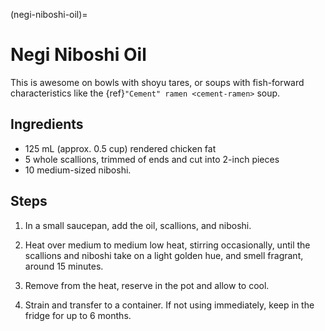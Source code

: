 (negi-niboshi-oil)=
# Negi Niboshi Oil

This is awesome on bowls with shoyu tares, or soups with fish-forward
characteristics like the {ref}`"Cement" ramen <cement-ramen>` soup. 

## Ingredients

* 125 mL (approx. 0.5 cup) rendered chicken fat
* 5 whole scallions, trimmed of ends and cut into 2-inch pieces
* 10 medium-sized niboshi. 

## Steps

1. In a small saucepan, add the oil, scallions, and niboshi.

2. Heat over medium to medium low heat, stirring occasionally, until the
   scallions and niboshi take on a light golden hue, and smell fragrant, around
   15 minutes. 

3. Remove from the heat, reserve in the pot and allow to cool. 

4. Strain and transfer to a container. If not using immediately, keep in the
   fridge for up to 6 months.
